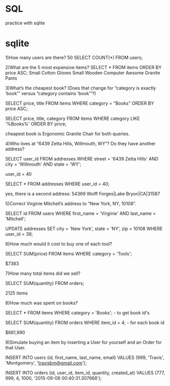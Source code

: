 # SQL
practice with sqlite


# sqlite

1)How many users are there? 50 SELECT COUNT(*) FROM users;

2)What are the 5 most expensive items? SELECT * FROM items ORDER BY price ASC;
  Small Cotton Gloves
  Small Wooden Computer
  Awsome Granite Pants

3)What’s the cheapest book? (Does that change for “category is exactly ‘book’” versus “category contains ‘book’”?)

SELECT price, title FROM items WHERE category = "Books" ORDER BY price ASC;

SELECT price, title, category FROM items WHERE category LIKE '%Books%' ORDER BY price;

cheapest book is Ergonomic Granite Chair for both queries.

4)Who lives at “6439 Zetta Hills, Willmouth, WY”? Do they have another address?

SELECT user_id FROM addresses WHERE street = '6439 Zetta Hills' AND city = 'Willmouth' AND state = 'WY';

user_id = 40

SELECT * FROM addresses WHERE user_id = 40;

yes, there is a second address: 54369 Wolff Forges|Lake Bryon|CA|31587

5)Correct Virginie Mitchell’s address to “New York, NY, 10108”.

SELECT id FROM users WHERE first_name = 'Virginie' AND last_name = 'Mitchell';

UPDATE addresses SET city = 'New York', state = 'NY', zip = 10108 WHERE user_id = 39;

6)How much would it cost to buy one of each tool?

SELECT SUM(price) FROM items WHERE category = 'Tools';

$7383

7)How many total items did we sell?

SELECT SUM(quantity) FROM orders;

2125 items

8)How much was spent on books?

SELECT * FROM items WHERE category = 'Books'; - to get book id's

SELECT SUM(quantity) FROM orders WHERE item_id = 4; - for each book id

$661,990

9)Simulate buying an item by inserting a User for yourself and an Order for that User.

INSERT INTO users (id, first_name, last_name, email) VALUES (999, 'Travis', 'Montgomery', 'travisbm@gmail.com');

INSERT INTO orders (id, user_id, item_id, quantity, created_at) VALUES (777, 999, 4, 1000, '2015-09-08 00:40:31.307668');
